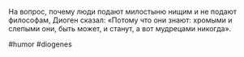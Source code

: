 На вопрос, почему люди подают милостыню нищим и не подают философам, Диоген сказал: «Потому что они знают: хромыми и слепыми они, быть может, и станут, а вот мудрецами никогда».

#humor #diogenes